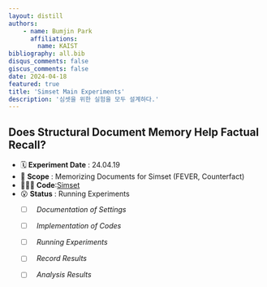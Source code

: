 ```yaml
---
layout: distill
authors: 
    - name: Bumjin Park
      affiliations:
        name: KAIST
bibliography: all.bib
disqus_comments: false
giscus_comments: false
date: 2024-04-18
featured: true
title: 'Simset Main Experiments'
description: '심셋을 위한 실험을 모두 설계하다.'
---
```

## Does Structural Document Memory Help Factual Recall? 

* 🗓️ **Experiment Date** : 24.04.19
* 🌸 **Scope** : Memorizing Documents for Simset (FEVER, Counterfact)
* 🧑🏻‍💻 **Code**:[Simset]()
* 😮 **Status** : Running Experiments 
  - [ ] &nbsp; *Documentation of Settings*
  - [ ] &nbsp; *Implementation of Codes*
  - [ ] &nbsp; *Running Experiments*
  - [ ] &nbsp; *Record Results*
  - [ ] &nbsp; *Analysis Results* 

